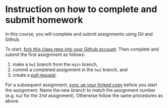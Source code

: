 # Instruction on how to complete and submit homework

In this course, you will complete and submit assignments using Git and Github.

To start, [fork this class repo into your Github account](https://docs.github.com/en/pull-requests/collaborating-with-pull-requests/working-with-forks/fork-a-repo).
Then complete and submit the first assignment as follows: 
1) make a `hw1` branch from the `main` branch,
2) commit a completed assignment in the `hw1` branch, and
3) create a [pull request](https://docs.github.com/en/pull-requests/collaborating-with-pull-requests/proposing-changes-to-your-work-with-pull-requests/creating-a-pull-request). 

For a subsequent assignment, [sync up your forked copy](https://docs.github.com/en/pull-requests/collaborating-with-pull-requests/working-with-forks/syncing-a-fork) before you start the assignment. 
Name the new branch to match the assignment number (e.g. `hw2` for the 2nd assignment).
Otherwise follow the same procedures as above.